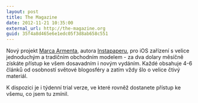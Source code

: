 ```yaml
---
layout: post
title: The Magazine
date: 2012-11-21 10:35:00
external_url: http://the-magazine.org
guid: 35f4a8d465e6e1edc05f3d8ab658c551
---
```


Nový projekt [Marca Armenta](http://www.marco.org), autora [Instapaperu](http://www.instapaper.com/), pro iOS zařízení s velice jednoduchým a tradičním obchodním modelem - za dva dolary měsíčně získáte přístup ke všem dosavadním i novým vydáním. Každé obsahuje 4-6 článků od osobností světové blogosféry a zatím vždy šlo o velice čtivý materiál.

K dispozici je i týdenní trial verze, ve které rovněž dostanete přístup ke všemu, co jsem tu zmínil.
